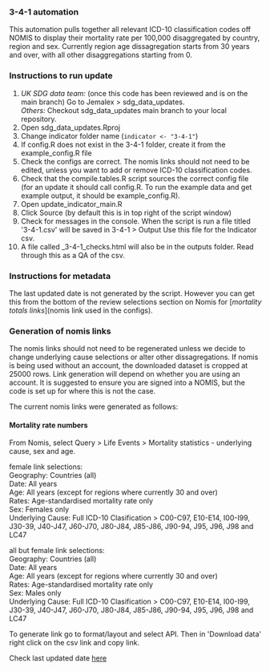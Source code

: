 ### 3-4-1 automation
  
This automation pulls together all relevant ICD-10 classification codes off NOMIS to display their mortality rate per 100,000 disaggregated by country, region and sex. Currently region age dissagregation starts from 30 years and over, with all other disaggregations starting from 0. 
  
### Instructions to run update ###
1. *UK SDG data team:* (once this code has been reviewed and is on the main branch) Go to Jemalex > sdg_data_updates.    
   *Others:* Checkout sdg_data_updates main branch to your local repository.     
2. Open sdg_data_updates.Rproj  
3. Change indicator folder name (`indicator <- "3-4-1"`)  
4. If config.R does not exist in the 3-4-1 folder, create it from the example_config.R file  
5. Check the configs are correct. The nomis links should not need to be edited, unless you want to add or remove ICD-10 classification codes. 
6. Check that the compile.tables.R script sources the correct config file (for an update it should call config.R. 
To run the example data and get example output, it should be example_config.R).   
7. Open update_indicator_main.R  
8. Click Source (by default this is in top right of the script window)  
9. Check for messages in the console. When the script is run a file titled '3-4-1.csv' will be saved in 3-4-1 > Output 
   Use this file for the Indicator csv.  
10. A file called <date>_3-4-1_checks.html will also be in the outputs folder. Read through this as a QA of the csv.  

### Instructions for metadata ###
The last updated date is not generated by the script. However you can get this from the bottom of the review selections section
on Nomis for [*mortality totals links*](nomis link used in the configs). 

  
### Generation of nomis links ###
The nomis links should not need to be regenerated unless we decide to change underlying cause selections or alter other dissagregations.
If nomis is being used without an account, the downloaded dataset is cropped at 25000 rows. Link generation will depend on whether you are using an account. It is suggested to ensure you are signed into a NOMIS, but the code is set up for where this is not the case. 

The current nomis links were generated as follows:

#### Mortality rate numbers ####
From Nomis, select Query > Life Events > Mortality statistics - underlying cause, sex and age.

female link selections:  
   Geography: Countries (all)   
   Date: All years  
   Age: All years (except for regions where currently 30 and over)  
   Rates: Age-standardised mortality rate only  
   Sex: Females only  
   Underlying Cause: Full ICD-10 Clasification > C00-C97, E10-E14, I00-I99,       J30-39, J40-J47, J60-J70, J80-J84, J85-J86, J90-94, J95, J96, J98 and LC47  
  
  
all but female link selections:  
   Geography: Countries (all)  
   Date: All years  
   Age: All years (except for regions where currently 30 and over)  
   Rates: Age-standardised mortality rate only   
   Sex: Males only     
   Underlying Cause: Full ICD-10 Clasification > C00-C97, E10-E14, I00-I99, J30-39, J40-J47, J60-J70, J80-J84, J85-J86, J90-94, J95, J96, J98 and LC47    
     

  
To generate link go to format/layout and select API. Then in 'Download data' right click on the csv link and copy link.  
  
Check last updated date [here](https://www.nomisweb.co.uk/query/construct/summary.asp?mode=construct&version=0&dataset=168)



